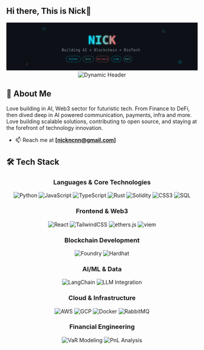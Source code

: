 ## Hi there, This is Nick👋


<div align="center">
  <!-- Option 1: Use the SVG directly -->
  <img src="./assets/header.svg" alt="Custom Tech Header" />
  <!-- Option 2: Or use enhanced typing SVG -->
  <img src="https://readme-typing-svg.herokuapp.com?font=JetBrains+Mono&weight=600&size=28&duration=2000&pause=500&color=00D8FF&background=0D111700&center=true&vCenter=true&multiline=true&width=800&height=120&lines=%E2%9A%A1+Building+AI+%C3%97+Blockchain+%C3%97+BioTech+%E2%9A%A1;%F0%9F%A6%84+Smart+Contracts+%E2%86%94+Smart+Agents+%F0%9F%A6%84;%F0%9F%9A%80+From+TradFi+Risk+%E2%86%92+DeFi+Protocols+%F0%9F%9A%80" alt="Dynamic Header" />
</div>

## 🚀 About Me

Love building in AI, Web3 sector for futuristic tech. From Finance to DeFi, then dived deep in AI powered communication, payments, infra and more. Love building scalable solutions, contributing to open source, and staying at the forefront of technology innovation.

- 📫 Reach me at **[nickncnn@gmail.com]**

## 🛠️ Tech Stack

<div align="center">

### Languages & Core Technologies
![Python](https://img.shields.io/badge/Python-3776AB?style=for-the-badge&logo=python&logoColor=white)
![JavaScript](https://img.shields.io/badge/JavaScript-F7DF1E?style=for-the-badge&logo=javascript&logoColor=black)
![TypeScript](https://img.shields.io/badge/TypeScript-007ACC?style=for-the-badge&logo=typescript&logoColor=white)
![Rust](https://img.shields.io/badge/Rust-000000?style=for-the-badge&logo=rust&logoColor=white)
![Solidity](https://img.shields.io/badge/Solidity-363636?style=for-the-badge&logo=solidity&logoColor=white)
![CSS3](https://img.shields.io/badge/CSS3-1572B6?style=for-the-badge&logo=css3&logoColor=white)
![SQL](https://img.shields.io/badge/SQL-4479A1?style=for-the-badge&logo=postgresql&logoColor=white)

### Frontend & Web3
![React](https://img.shields.io/badge/React-20232A?style=for-the-badge&logo=react&logoColor=61DAFB)
![TailwindCSS](https://img.shields.io/badge/Tailwind_CSS-38B2AC?style=for-the-badge&logo=tailwind-css&logoColor=white)
![ethers.js](https://img.shields.io/badge/ethers.js-3C3C3D?style=for-the-badge&logo=ethereum&logoColor=white)
![viem](https://img.shields.io/badge/viem-1E1E20?style=for-the-badge&logo=ethereum&logoColor=white)

### Blockchain Development
![Foundry](https://img.shields.io/badge/Foundry-1E1E20?style=for-the-badge&logo=ethereum&logoColor=white)
![Hardhat](https://img.shields.io/badge/Hardhat-FFF04D?style=for-the-badge&logo=ethereum&logoColor=black)

### AI/ML & Data
![LangChain](https://img.shields.io/badge/LangChain-121212?style=for-the-badge&logo=chainlink&logoColor=white)
![LLM Integration](https://img.shields.io/badge/LLM_Integration-FF6F00?style=for-the-badge&logo=openai&logoColor=white)

### Cloud & Infrastructure
![AWS](https://img.shields.io/badge/Amazon_AWS-232F3E?style=for-the-badge&logo=amazon-aws&logoColor=white)
![GCP](https://img.shields.io/badge/Google_Cloud-4285F4?style=for-the-badge&logo=google-cloud&logoColor=white)
![Docker](https://img.shields.io/badge/Docker-2496ED?style=for-the-badge&logo=docker&logoColor=white)
![RabbitMQ](https://img.shields.io/badge/RabbitMQ-FF6600?style=for-the-badge&logo=rabbitmq&logoColor=white)

### Financial Engineering
![VaR Modeling](https://img.shields.io/badge/VaR_Modeling-0052CC?style=for-the-badge&logo=databricks&logoColor=white)
![PnL Analysis](https://img.shields.io/badge/PnL_Analysis-00D4AA?style=for-the-badge&logo=quantconnect&logoColor=white)

</div>

